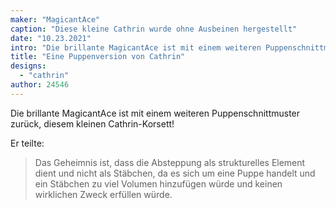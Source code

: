 ```yaml
---
maker: "MagicantAce"
caption: "Diese kleine Cathrin wurde ohne Ausbeinen hergestellt"
date: "10.23.2021"
intro: "Die brillante MagicantAce ist mit einem weiteren Puppenschnittmuster zurück, diesem kleinen Cathrin-Korsett!"
title: "Eine Puppenversion von Cathrin"
designs:
  - "cathrin"
author: 24546
---
```


Die brillante MagicantAce ist mit einem weiteren Puppenschnittmuster zurück, diesem kleinen Cathrin-Korsett!

Er teilte:

> Das Geheimnis ist, dass die Absteppung als strukturelles Element dient und nicht als Stäbchen, da es sich um eine Puppe handelt und ein Stäbchen zu viel Volumen hinzufügen würde und keinen wirklichen Zweck erfüllen würde.
